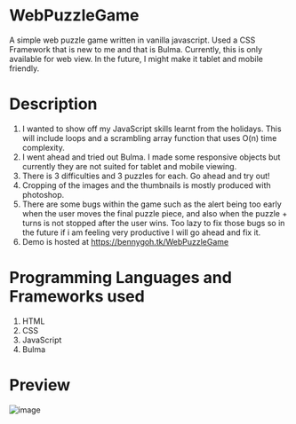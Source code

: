 # WebPuzzleGame
A simple web puzzle game written in vanilla javascript. Used a CSS Framework that is new to me and that is Bulma. Currently, this is only available for web view. In the future, I might make it tablet and mobile friendly.
# Description
1. I wanted to show off my JavaScript skills learnt from the holidays. This will include loops and a scrambling array function that uses O(n) time complexity.
2. I went ahead and tried out Bulma. I made some responsive objects but currently they are not suited for tablet and mobile viewing.
3. There is 3 difficulties and 3 puzzles for each. Go ahead and try out!
4. Cropping of the images and the thumbnails is mostly produced with photoshop.
5. There are some bugs within the game such as the alert being too early when the user moves the final puzzle piece, and also when the puzzle + turns is not stopped after the user wins. Too lazy to fix those bugs so in the future if i am feeling very productive I will go ahead and fix it. 
6. Demo is hosted at https://bennygoh.tk/WebPuzzleGame
# Programming Languages and Frameworks used
1. HTML
2. CSS
3. JavaScript
4. Bulma
# Preview
![image](https://user-images.githubusercontent.com/39120147/209567230-5a96356c-814b-488b-a6ae-b7ee34e9998d.png)
